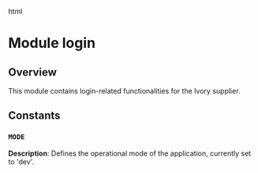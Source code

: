 html
<h1>Module login</h1>

<h2>Overview</h2>
<p>This module contains login-related functionalities for the Ivory supplier.</p>

<h2>Constants</h2>

<h3><code>MODE</code></h3>

<p><strong>Description</strong>: Defines the operational mode of the application, currently set to 'dev'.</p>